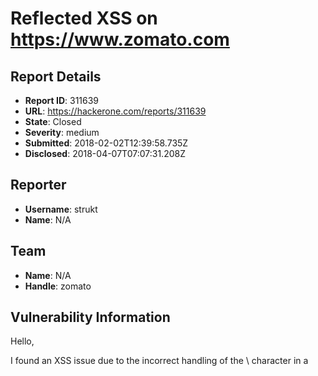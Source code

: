 # Reflected XSS on https://www.zomato.com

## Report Details
- **Report ID**: 311639
- **URL**: https://hackerone.com/reports/311639
- **State**: Closed
- **Severity**: medium
- **Submitted**: 2018-02-02T12:39:58.735Z
- **Disclosed**: 2018-04-07T07:07:31.208Z

## Reporter
- **Username**: strukt
- **Name**: N/A

## Team
- **Name**: N/A
- **Handle**: zomato

## Vulnerability Information
Hello,

I found an XSS issue due to the incorrect handling of the \ character in a <script> context, the following link works as a PoC that alerts the location of the document:

https://www.zomato.com/googleOAuth2Callback?)}(alert)(location);{%3C!--&state=\

The issue exists because, given that the \ character supplied as the `state` parameter value is not well escaped and reflected into the page, we are able to use it to escape the " and then inject our own JS code to execute it on the page.

Note: This only works when the page is opened by an authenticated user

## Impact

This allows an attacker to inject custom Javascript codes that can be used to steal information from Zomato's user base and lure them to malicious websites on the internet on behalf of Zomato's website.

## Attachments
No attachments
